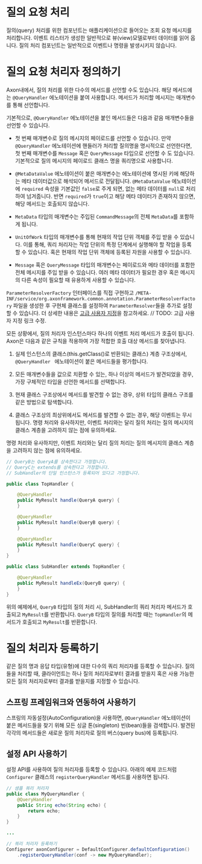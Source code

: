 질의 요청 처리
==============

질의(query) 처리를 위한 컴포넌트는 애플리케이션으로 들어오는 조회 요청 메시지를 처리합니다. 이벤트 리스터가 생성한 일반적으로 뷰(view)모델로부터 데이터를 읽어 옵니다. 질의 처리 컴포넌트는 일반적으로 이벤트나 명령을 발생시키지 않습니다.

질의 요청 처리자 정의하기
=======================

Axon내에서, 질의 처리를 위한 다수의 메서드를 선언할 수도 있습니다. 해당 메서드에는 `@QueryHandler` 에노테이션을 붙여 사용합니다. 메서드가 처리할 메시지는 매개변수를 통해 선언합니다.

기본적으로, `@QueryHandler` 에노테이션을 붙인 메서드들은 다음과 같음 매개변수들을 선언할 수 있습니다.

- 첫 번째 매개변수로 질의 메시지의 페이로드를 선언할 수 있습니다. 만약 `@QueryHandler` 에노테이션에 핸들러가 처리할 질의명을 명시적으로 선언한다면, 첫 번째 매개변수를 `Message` 혹은 `QueryMessage` 타입으로 선언할 수 도 있습니다. 기본적으로 질의 메시지의 페이로드 클래스 명을 쿼리명으로 사용합니다.

- `@MetaDataValue` 에노테이션이 붙은 매개변수는 에노테이션에 명시된 키에 해당하는 메타 데이터값으로 해석되어 메서드로 전달됩니다. `@MetaDataValue` 에노테이션에 `required` 속성을 기본값인 `false`로 주게 되면, 없는 메타 데이터를 `null`로 처리하여 넘겨줍니다. 반면 `required`가 `true`이고 해당 메타 데이터가 존재하지 않으면, 해당 메서드는 호출되지 않습니다.

- `MetaData` 타입의 매개변수는 주입된 `CommandMessage`의 전체 `MetaData`를 포함하게 됩니다.

- `UnitOfWork` 타입의 매개변수를 통해 현재의 작업 단위 객체를 주입 받을 수 있습니다. 이를 통해, 쿼리 처리자는 작업 단위의 특정 단계에서 실행해야 할 작업을 등록할 수 있습니다. 혹은 현재의 작업 단위 객체에 등록된 자원을 사용할 수 있습니다.

- `Message` 혹은 `QueryMessage` 타입의 매개변수는 페이로드와 메타 데이터를 포함한 전체 메시지를 주입 받을 수 있습니다. 여러 메타 데이터가 필요한 경우 혹은 메시지의 다른 속성이 필요할 때 유용하게 사용할 수 있습니다.

`ParameterResolverFactory` 인터페이스를 직접 구현하고 `/META-INF/service/org.axonframework.common.annotation.ParameterResolverFactory` 파일을 생성한 후 구현체 클래스를 설정하여 `ParameterResolver`들을 추가로 설정할 수 있습니다. 더 상세한 내용은 [고급 사용자 지정](../part4/advanced-customizations.md)을 참고하세요. // TODO: 고급 사용자 지정 링크 수정.

모든 상황에서, 질의 처리자 인스턴스마다 하나의 이벤트 처리 메서드가 호출이 됩니다. Axon은 다음과 같은 규칙을 적용하여 가장 적합한 호출 대상 메서드를 찾아냅니다.

1. 실제 인스턴스의 클래스(this.getClass()로 반환되는 클래스) 계층 구조상에서, `@QueryHandler ` 에노테이션이 붙은 메서드들을 평가합니다.

2. 모든 매개변수들을 값으로 치환할 수 있는, 하나  이상의 메서드가 발견되었을 경우, 가장 구체적인 타입을 선언한 메서드를 선택합니다.

3. 현재 클래스 구조상에서 메서드를 발견할 수 없는 경우, 상위 타입의 클래스 구조를 같은 방법으로 탐색합니다.

4. 클래스 구조상의 최상위에서도 메서드를 발견할 수 없는 경우, 해당 이벤트는 무시됩니다. 명령 처리와 유사하지만, 이벤트 처리와는 달리 질의 처리는 질의 메시지의 클래스 계층을 고려하지 않는 점에 유의하세요.

명령 처리와 유사하지만, 이벤트 처리와는 달리 질의 처리는 질의 메시지의 클래스 계층을 고려하지 않는 점에 유의하세요.

```java
// QueryB는 QueryA를 상속한다고 가정합니다.
// QueryC는 extends를 상속한다고 가정합니다.
// SubHandler의 단일 인스턴스가 등록되어 있다고 가정합니다.

public class TopHandler {

    @QueryHandler
    public MyResult handle(QueryA query) {
    }

    @QueryHandler
    public MyResult handle(QueryB query) {
    }

    @QueryHandler
    public MyResult handle(QueryC query) {
    }
}

public class SubHandler extends TopHandler {

    @QueryHandler
    public MyResult handleEx(QueryB query) {
    }
}
```

위의 예제에서, `QueryB` 타입의 질의 처리 시, SubHandler의 쿼리 처리자 메서드가 호출되고 `MyResult`를 반환합니다. `QueryB` 타입의 질의를 처리할 때는 `TopHandler`의 메서드가 호출되고 `MyResult`를 반환합니다.

질의 처리자 등록하기
==========================

같은 질의 명과 응답 타입(유형)에 대한 다수의 쿼리 처리자를 등록할 수 있습니다. 질의들을 처리할 때, 클라이언트는 하나 질의 처리자로부터 결과를 받을지 혹은 사용 가능한 모든 질의 처리자로부터 결과를 받을지를 지정할 수 있습니다.

스프링 프레임워크와 연동하여 사용하기
------------
스프링의 자동설정(AutoConfiguration)을 사용하면, `@QueryHandler` 에노테이션이 붙은 메서드들을 찾기 위해 모든 싱글 톤(singleton) 빈(bean)들을 검색합니다. 발견된 각각의 메서드들은 새로운 질의 처리자로 질의 버스(query bus)에 등록됩니다.

설정 API 사용하기
-----------------------
설정 API를 사용하여 질의 처리자를 등록할 수 있습니다. 아래의 예제 코드처럼 `Configurer` 클래스의 `registerQueryHandler` 메서드를 사용하면 됩니다.

```java
// 샘플 쿼리 처리자
public class MyQueryHandler {
    @QueryHandler
    public String echo(String echo) {
        return echo;
    }
}

...

// 쿼리 처리자 등록하기
Configurer axonConfigurer = DefaultConfigurer.defaultConfiguration()
    .registerQueryHandler(conf -> new MyQueryHandler);
```
